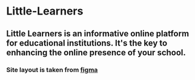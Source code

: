 # Little-Learners
## Little Learners is an informative online platform for educational institutions. It's the key to enhancing the online presence of your school. 
### Site layout is taken from [figma](https://www.figma.com/community/file/1308633616415979699/school-website-ui-template-education-light-theme-neubrutalism-free-editable)